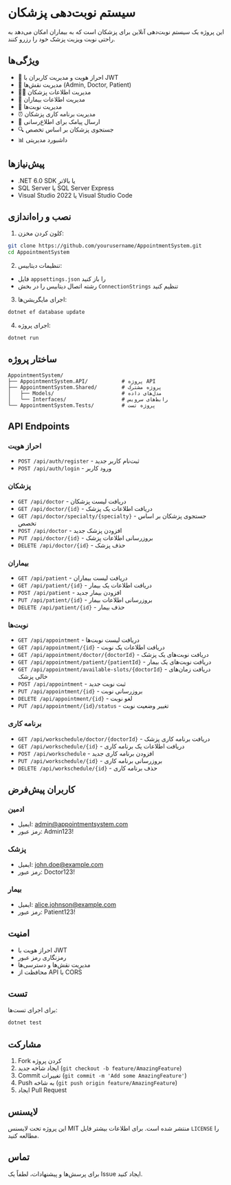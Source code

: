 # سیستم نوبت‌دهی پزشکان

این پروژه یک سیستم نوبت‌دهی آنلاین برای پزشکان است که به بیماران امکان می‌دهد به راحتی نوبت ویزیت پزشک خود را رزرو کنند.

## ویژگی‌ها

- 🔐 احراز هویت و مدیریت کاربران با JWT
- 👥 مدیریت نقش‌ها (Admin, Doctor, Patient)
- 👨‍⚕️ مدیریت اطلاعات پزشکان
- 👤 مدیریت اطلاعات بیماران
- 📅 مدیریت نوبت‌ها
- ⏰ مدیریت برنامه کاری پزشکان
- 📱 ارسال پیامک برای اطلاع‌رسانی
- 🔍 جستجوی پزشکان بر اساس تخصص
- 📊 داشبورد مدیریتی

## پیش‌نیازها

- .NET 6.0 SDK یا بالاتر
- SQL Server یا SQL Server Express
- Visual Studio 2022 یا Visual Studio Code

## نصب و راه‌اندازی

1. کلون کردن مخزن:
```bash
git clone https://github.com/yourusername/AppointmentSystem.git
cd AppointmentSystem
```

2. تنظیمات دیتابیس:
- فایل `appsettings.json` را باز کنید
- رشته اتصال دیتابیس را در بخش `ConnectionStrings` تنظیم کنید

3. اجرای مایگریشن‌ها:
```bash
dotnet ef database update
```

4. اجرای پروژه:
```bash
dotnet run
```

## ساختار پروژه

```
AppointmentSystem/
├── AppointmentSystem.API/           # پروژه API
├── AppointmentSystem.Shared/        # پروژه مشترک
│   ├── Models/                      # مدل‌های داده
│   └── Interfaces/                  # رابط‌های سرویس
└── AppointmentSystem.Tests/         # پروژه تست
```

## API Endpoints

### احراز هویت
- `POST /api/auth/register` - ثبت‌نام کاربر جدید
- `POST /api/auth/login` - ورود کاربر

### پزشکان
- `GET /api/doctor` - دریافت لیست پزشکان
- `GET /api/doctor/{id}` - دریافت اطلاعات یک پزشک
- `GET /api/doctor/specialty/{specialty}` - جستجوی پزشکان بر اساس تخصص
- `POST /api/doctor` - افزودن پزشک جدید
- `PUT /api/doctor/{id}` - بروزرسانی اطلاعات پزشک
- `DELETE /api/doctor/{id}` - حذف پزشک

### بیماران
- `GET /api/patient` - دریافت لیست بیماران
- `GET /api/patient/{id}` - دریافت اطلاعات یک بیمار
- `POST /api/patient` - افزودن بیمار جدید
- `PUT /api/patient/{id}` - بروزرسانی اطلاعات بیمار
- `DELETE /api/patient/{id}` - حذف بیمار

### نوبت‌ها
- `GET /api/appointment` - دریافت لیست نوبت‌ها
- `GET /api/appointment/{id}` - دریافت اطلاعات یک نوبت
- `GET /api/appointment/doctor/{doctorId}` - دریافت نوبت‌های یک پزشک
- `GET /api/appointment/patient/{patientId}` - دریافت نوبت‌های یک بیمار
- `GET /api/appointment/available-slots/{doctorId}` - دریافت زمان‌های خالی پزشک
- `POST /api/appointment` - ثبت نوبت جدید
- `PUT /api/appointment/{id}` - بروزرسانی نوبت
- `DELETE /api/appointment/{id}` - لغو نوبت
- `PUT /api/appointment/{id}/status` - تغییر وضعیت نوبت

### برنامه کاری
- `GET /api/workschedule/doctor/{doctorId}` - دریافت برنامه کاری پزشک
- `GET /api/workschedule/{id}` - دریافت اطلاعات یک برنامه کاری
- `POST /api/workschedule` - افزودن برنامه کاری جدید
- `PUT /api/workschedule/{id}` - بروزرسانی برنامه کاری
- `DELETE /api/workschedule/{id}` - حذف برنامه کاری

## کاربران پیش‌فرض

### ادمین
- ایمیل: admin@appointmentsystem.com
- رمز عبور: Admin123!

### پزشک
- ایمیل: john.doe@example.com
- رمز عبور: Doctor123!

### بیمار
- ایمیل: alice.johnson@example.com
- رمز عبور: Patient123!

## امنیت

- احراز هویت با JWT
- رمزنگاری رمز عبور
- مدیریت نقش‌ها و دسترسی‌ها
- محافظت از API با CORS

## تست

برای اجرای تست‌ها:
```bash
dotnet test
```

## مشارکت

1. Fork کردن پروژه
2. ایجاد شاخه جدید (`git checkout -b feature/AmazingFeature`)
3. Commit تغییرات (`git commit -m 'Add some AmazingFeature'`)
4. Push به شاخه (`git push origin feature/AmazingFeature`)
5. ایجاد Pull Request

## لایسنس

این پروژه تحت لایسنس MIT منتشر شده است. برای اطلاعات بیشتر فایل `LICENSE` را مطالعه کنید.

## تماس

برای پرسش‌ها و پیشنهادات، لطفاً یک Issue ایجاد کنید. 

